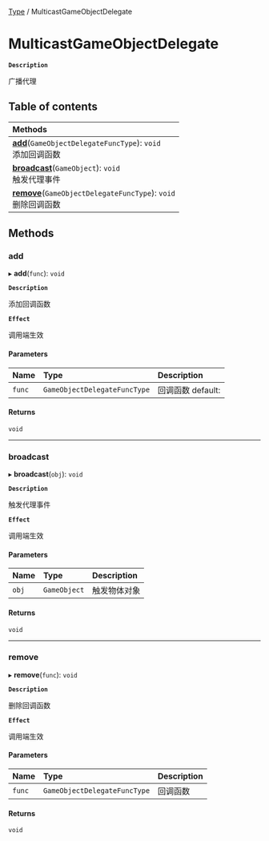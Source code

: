 [Type](../modules/Type.Type.md) / MulticastGameObjectDelegate

# MulticastGameObjectDelegate <Badge type="tip" text="Class" />

**`Description`**

广播代理

## Table of contents

| Methods                                                                                                               |
| :-------------------------------------------------------------------------------------------------------------------- |
| **[add](Type.Type.MulticastGameObjectDelegate.md#add)**(`GameObjectDelegateFuncType`): `void` <br> 添加回调函数       |
| **[broadcast](Type.Type.MulticastGameObjectDelegate.md#broadcast)**(`GameObject`): `void` <br> 触发代理事件           |
| **[remove](Type.Type.MulticastGameObjectDelegate.md#remove)**(`GameObjectDelegateFuncType`): `void` <br> 删除回调函数 |

## Methods

### add

▸ **add**(`func`): `void`

**`Description`**

添加回调函数

**`Effect`**

调用端生效

#### Parameters

| Name   | Type                         | Description       |
| :----- | :--------------------------- | :---------------- |
| `func` | `GameObjectDelegateFuncType` | 回调函数 default: |

#### Returns

`void`

---

### broadcast

▸ **broadcast**(`obj`): `void`

**`Description`**

触发代理事件

**`Effect`**

调用端生效

#### Parameters

| Name  | Type         | Description  |
| :---- | :----------- | :----------- |
| `obj` | `GameObject` | 触发物体对象 |

#### Returns

`void`

---

### remove

▸ **remove**(`func`): `void`

**`Description`**

删除回调函数

**`Effect`**

调用端生效

#### Parameters

| Name   | Type                         | Description |
| :----- | :--------------------------- | :---------- |
| `func` | `GameObjectDelegateFuncType` | 回调函数    |

#### Returns

`void`
